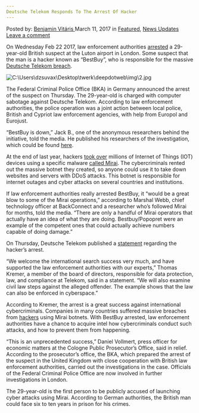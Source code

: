 ```yaml
---
Deutsche Telekom Responds To The Arrest Of Hacker
---
```

<article class="post-listing post-18571 post type-post status-publish format-standard has-post-thumbnail hentry 
 tag-arrest tag-deutsche tag-hacker tag-responds tag-telekom">
<div class="post-inner">
<span>Posted by: <a href="https://www.deepdotweb.com/author/benjaminvi/" title="">Benjamin Vitáris </a></span>
<span>March 11, 2017</span>
<span>in <a href="https://www.deepdotweb.com/category/deepdot-news/" rel="category tag">Featured</a>, <a href="https://www.deepdotweb.com/category/news-updates/" rel="category tag">News Updates</a></span>
<span><a href="https://www.deepdotweb.com/2017/03/11/deutsche-telekom-responds-to-the-arrest-of-hacker/#respond">Leave a comment</a></span>


<p>On Wednesday Feb 22 2017, law enforcement authorities <a href="https://motherboard.vice.com/en_us/article/police-have-arrested-a-suspect-in-a-massive-internet-of-things-attack">arrested</a> a 29-year-old British suspect at the Luton airport in London. Some suspect that the man is a hacker known as “BestBuy”, who is responsible for the massive <a href="https://www.deepdotweb.com/2016/12/05/hackers-leave-900000-germans-without-internet-two-days/">Deutsche Telekom breach</a>.</p>
<p><img class="wp-image-18577 aligncenter" src="https://www.deepdotweb.com/wp-content/uploads/2017/03/c-users-dzsuvax-desktop-twerk-deepdotweb-img-2-jp.jpeg" alt="C:\Users\dzsuvax\Desktop\twerk\deepdotweb\img\2.jpg" srcset="https://www.deepdotweb.com/wp-content/uploads/2017/03/c-users-dzsuvax-desktop-twerk-deepdotweb-img-2-jp.jpeg 620w, https://www.deepdotweb.com/wp-content/uploads/2017/03/c-users-dzsuvax-desktop-twerk-deepdotweb-img-2-jp-300x225.jpeg 300w" sizes="(max-width: 620px) 100vw, 620px" /></p>
<p>The Federal Criminal Police Office (BKA) in Germany announced the arrest of the suspect on Thursday. The 29-year-old is charged with computer sabotage against Deutsche Telekom. According to law enforcement authorities, the police operation was a joint action between local police, British and Cypriot law enforcement agencies, with help from Europol and Eurojust.</p>
<p>&#8220;BestBuy is down,&#8221; Jack B., one of the anonymous researchers behind the initiative, told the media. He published his researchers of the investigation, which could be found <a href="http://www.spoofit.org/bestbuy-vdos-reloaded/">here</a>.</p>
<p>At the end of last year, hackers <a href="https://www.deepdotweb.com/2016/12/20/mirai-iot-hacker-infects-3-2-million-routers-ineliminable-malware/">took over</a> millions of Internet of Things (IOT) devices using a specific malware <a href="https://www.deepdotweb.com/2016/11/06/analysis-record-ddos-attacks-mirai-iot-botnet/">called Mirai</a>. The cybercriminals rented out the massive botnet they created, so anyone could use it to take down websites and servers with DDoS attacks. This botnet is responsible for internet outages and cyber attacks on several countries and institutions.</p>
<p>If law enforcement authorities really arrested BestBuy, it &#8220;would be a great blow to some of the Mirai operations,&#8221; according to Marshal Webb, chief technology officer at BackConnect and a researcher who&#8217;s followed Mirai for months, told the media. &#8220;There are only a handful of Mirai operators that actually have an idea of what they are doing. Bestbuy/Popopret were an example of the competent ones that could actually achieve numbers capable of doing damage.&#8221;</p>
<p>On Thursday, Deutsche Telekom published a <a href="http://www.general-anzeiger-bonn.de/news/politik/deutschland/%E2%80%9EDas-Netz-ist-ein-Raum-der-Unsicherheit%E2%80%9C-article3484900.html">statement</a> regarding the hacker’s arrest.</p>
<p>&#8220;We welcome the international search success very much, and have supported the law enforcement authorities with our experts,&#8221; Thomas Kremer, a member of the board of directors, responsible for data protection, law, and compliance at Telekom, said in a statement. “We will also examine civil law steps against the alleged offender. The example shows that the law can also be enforced in cyberspace.&#8221;</p>
<p>According to Kremer, the arrest is a great success against international cybercriminals. Companies in many countries suffered massive breaches from <a href="https://www.deepdotweb.com/tag/hacker/">hackers</a> using Mirai botnets. With BestBuy arrested, law enforcement authorities have a chance to acquire intel how cybercriminals conduct such attacks, and how to prevent them from happening.</p>
<p>“This is an unprecedented success,&#8221; Daniel Vollmert, press officer for economic matters at the Cologne Public Prosecutor&#8217;s Office, said in relief. According to the prosecutor’s office, the BKA, which prepared the arrest of the suspect in the United Kingdom with close cooperation with British law enforcement authorities, carried out the investigations in the case. Officials of the Federal Criminal Police Office are now involved in further investigations in London.</p>
<p>The 29-year-old is the first person to be publicly accused of launching cyber attacks using Mirai. According to German authorities, the British man could face six to ten years in prison for his crimes.</p>
</div>
<span style="display:none"><a href="https://www.deepdotweb.com/tag/arrest/" rel="tag">arrest</a> <a href="https://www.deepdotweb.com/tag/deutsche/" rel="tag">deutsche</a> <a href="https://www.deepdotweb.com/tag/hacker/" rel="tag">hacker</a> <a href="https://www.deepdotweb.com/tag/responds/" rel="tag">responds</a> <a href="https://www.deepdotweb.com/tag/telekom/" rel="tag">telekom</a></span> <span style="display:none" class="updated">2017-03-11</span>
<div style="display:none" class="vcard author" itemprop="author" itemscope itemtype="http://schema.org/Person"><strong class="fn" itemprop="name"><a href="https://www.deepdotweb.com/author/benjaminvi/" title="Posts by Benjamin Vitáris" rel="author">Benjamin Vitáris</a></strong></div>
</div>
</article>


